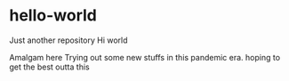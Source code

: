 # hello-world
Just another repository
Hi world

Amalgam here
Trying out some new stuffs in this pandemic era.
hoping to get the best outta this
